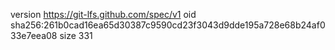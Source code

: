 version https://git-lfs.github.com/spec/v1
oid sha256:261b0cad16ea65d30387c9590cd23f3043d9dde195a728e68b24af033e7eea08
size 331
